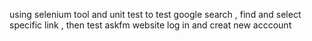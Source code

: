 using selenium tool and unit test to test google search , find and select specific link , then test askfm website log in and creat new acccount
